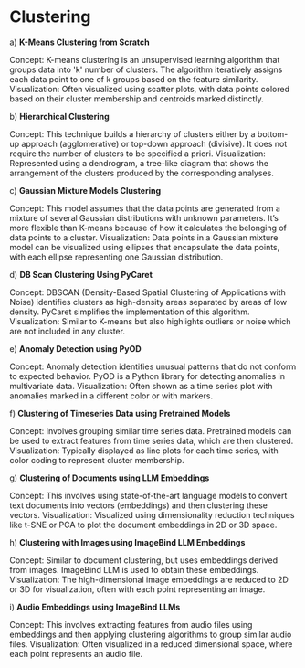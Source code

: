 # Clustering
a) **K-Means Clustering from Scratch**

Concept: K-means clustering is an unsupervised learning algorithm that groups data into 'k' number of clusters. The algorithm iteratively assigns each data point to one of k groups based on the feature similarity.
Visualization: Often visualized using scatter plots, with data points colored based on their cluster membership and centroids marked distinctly.

b) **Hierarchical Clustering**

Concept: This technique builds a hierarchy of clusters either by a bottom-up approach (agglomerative) or top-down approach (divisive). It does not require the number of clusters to be specified a priori.
Visualization: Represented using a dendrogram, a tree-like diagram that shows the arrangement of the clusters produced by the corresponding analyses.

c) **Gaussian Mixture Models Clustering**

Concept: This model assumes that the data points are generated from a mixture of several Gaussian distributions with unknown parameters. It’s more flexible than K-means because of how it calculates the belonging of data points to a cluster.
Visualization: Data points in a Gaussian mixture model can be visualized using ellipses that encapsulate the data points, with each ellipse representing one Gaussian distribution.

d) **DB Scan Clustering Using PyCaret**

Concept: DBSCAN (Density-Based Spatial Clustering of Applications with Noise) identifies clusters as high-density areas separated by areas of low density. PyCaret simplifies the implementation of this algorithm.
Visualization: Similar to K-means but also highlights outliers or noise which are not included in any cluster.

e) **Anomaly Detection using PyOD**

Concept: Anomaly detection identifies unusual patterns that do not conform to expected behavior. PyOD is a Python library for detecting anomalies in multivariate data.
Visualization: Often shown as a time series plot with anomalies marked in a different color or with markers.

f) **Clustering of Timeseries Data using Pretrained Models**

Concept: Involves grouping similar time series data. Pretrained models can be used to extract features from time series data, which are then clustered.
Visualization: Typically displayed as line plots for each time series, with color coding to represent cluster membership.

g) **Clustering of Documents using LLM Embeddings**

Concept: This involves using state-of-the-art language models to convert text documents into vectors (embeddings) and then clustering these vectors.
Visualization: Visualized using dimensionality reduction techniques like t-SNE or PCA to plot the document embeddings in 2D or 3D space.

h) **Clustering with Images using ImageBind LLM Embeddings**

Concept: Similar to document clustering, but uses embeddings derived from images. ImageBind LLM is used to obtain these embeddings.
Visualization: The high-dimensional image embeddings are reduced to 2D or 3D for visualization, often with each point representing an image.

i) **Audio Embeddings using ImageBind LLMs**

Concept: This involves extracting features from audio files using embeddings and then applying clustering algorithms to group similar audio files.
Visualization: Often visualized in a reduced dimensional space, where each point represents an audio file.
